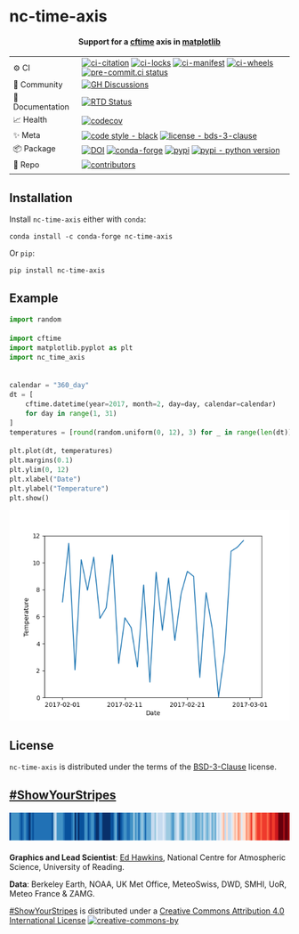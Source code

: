 # nc-time-axis

<h4 align="center">
    Support for a <a href="https://github.com/Unidata/cftime">cftime</a> axis in <a href="http://matplotlib.org/">matplotlib</a>
</h4>


|                  |                                                                                                                                                                                                                                                                                                                                                                                                                                                                                                                                                                                                                                                                                                                                                                                                                                                                                                           |
|------------------|-----------------------------------------------------------------------------------------------------------------------------------------------------------------------------------------------------------------------------------------------------------------------------------------------------------------------------------------------------------------------------------------------------------------------------------------------------------------------------------------------------------------------------------------------------------------------------------------------------------------------------------------------------------------------------------------------------------------------------------------------------------------------------------------------------------------------------------------------------------------------------------------------------------|
| ⚙️ CI            | [![ci-citation](https://github.com/SciTools/nc-time-axis/actions/workflows/ci-citation.yml/badge.svg)](https://github.com/SciTools/nc-time-axis/actions/workflows/ci-citation.yml) [![ci-locks](https://github.com/SciTools/nc-time-axis/actions/workflows/ci-locks.yml/badge.svg)](https://github.com/SciTools/nc-time-axis/actions/workflows/ci-locks.yml) [![ci-manifest](https://github.com/SciTools/nc-time-axis/actions/workflows/ci-manifest.yml/badge.svg)](https://github.com/SciTools/nc-time-axis/actions/workflows/ci-manifest.yml) [![ci-wheels](https://github.com/SciTools/nc-time-axis/actions/workflows/ci-wheels.yml/badge.svg)](https://github.com/SciTools/nc-time-axis/actions/workflows/ci-wheels.yml) [![pre-commit.ci status](https://results.pre-commit.ci/badge/github/SciTools/nc-time-axis/main.svg)](https://results.pre-commit.ci/latest/github/SciTools/nc-time-axis/main) |
| 💬 Community     | [![GH Discussions](https://img.shields.io/badge/github-discussions%20%F0%9F%92%AC-yellow?logo=github&logoColor=lightgrey)](https://github.com/SciTools/nc-time-axis/discussions)                                                                                                                                                                                                                                                                                                                                                                                                                                                                                                                                                                                                                                                                                                                          |
| 📖 Documentation | [![RTD Status](https://readthedocs.org/projects/nc-time-axis/badge/?version=stable)](https://nc-time-axis.readthedocs.io/en/stable/?badge=stable)                                                                                                                                                                                                                                                                                                                                                                                                                                                                                                                                                                                                                                                                                                                                                         |
| 📈 Health        | [![codecov](https://codecov.io/gh/SciTools/nc-time-axis/branch/master/graph/badge.svg?token=JicwCCHwLd)](https://codecov.io/gh/SciTools/nc-time-axis)                                                                                                                                                                                                                                                                                                                                                                                                                                                                                                                                                                                                                                                                                                                                                     |
| ✨ Meta           | [![code style - black](https://img.shields.io/badge/code%20style-black-000000.svg)](https://github.com/psf/black) [![license - bds-3-clause](https://img.shields.io/github/license/SciTools/nc-time-axis)](https://github.com/SciTools/nc-time-axis/blob/main/LICENSE)                                                                                                                                                                                                                                                                                                                                                                                                                                                                                                                                                                                                                                    |
| 📦 Package       | [![DOI](https://zenodo.org/badge/DOI/10.5281/zenodo.6472640.svg)](https://doi.org/10.5281/zenodo.6472640) [![conda-forge](https://img.shields.io/conda/vn/conda-forge/nc-time-axis?color=orange&label=conda-forge&logo=conda-forge&logoColor=white)](https://anaconda.org/conda-forge/nc-time-axis) [![pypi](https://img.shields.io/pypi/v/nc-time-axis?color=orange&label=pypi&logo=python&logoColor=white)](https://pypi.org/project/nc-time-axis/) [![pypi - python version](https://img.shields.io/pypi/pyversions/nc-time-axis.svg?color=orange&logo=python&label=python&logoColor=white)](https://pypi.org/project/nc-time-axis/)                                                                                                                                                                                                                                                                   |
| 🧰 Repo          | [![contributors](https://img.shields.io/github/contributors/SciTools/nc-time-axis)](https://github.com/SciTools/nc-time-axis/graphs/contributors)                                                                                                                                                                                                                                                                                                                                                                                                                                                                                                                                                                                                                                                                                                                                                         |
|                  |


## Installation
Install `nc-time-axis` either with `conda`:
```shell
conda install -c conda-forge nc-time-axis
```

Or `pip`:
```shell
pip install nc-time-axis
```


## Example

```python
import random

import cftime
import matplotlib.pyplot as plt
import nc_time_axis


calendar = "360_day"
dt = [
    cftime.datetime(year=2017, month=2, day=day, calendar=calendar)
    for day in range(1, 31)
]
temperatures = [round(random.uniform(0, 12), 3) for _ in range(len(dt))]

plt.plot(dt, temperatures)
plt.margins(0.1)
plt.ylim(0, 12)
plt.xlabel("Date")
plt.ylabel("Temperature")
plt.show()
```

![alt text](https://github.com/SciTools/nc-time-axis/raw/main/example_plot.png "Example plot with cftime axis")


## License

`nc-time-axis` is distributed under the terms of the [BSD-3-Clause](https://spdx.org/licenses/BSD-3-Clause.html) license.


## [#ShowYourStripes](https://showyourstripes.info/s/globe)

<h4 align="center">
  <a href="https://showyourstripes.info/s/globe">
    <img src="https://raw.githubusercontent.com/ed-hawkins/show-your-stripes/master/2021/GLOBE---1850-2021-MO.png"
         height="50" width="800"
         alt="#showyourstripes Global 1850-2021"></a>
</h4>

**Graphics and Lead Scientist**: [Ed Hawkins](http://www.met.reading.ac.uk/~ed/home/index.php), National Centre for Atmospheric Science, University of Reading.

**Data**: Berkeley Earth, NOAA, UK Met Office, MeteoSwiss, DWD, SMHI, UoR, Meteo France & ZAMG.

<p>
<a href="https://showyourstripes.info/s/globe">#ShowYourStripes</a> is distributed under a
<a href="https://creativecommons.org/licenses/by/4.0/">Creative Commons Attribution 4.0 International License</a>
<a href="https://creativecommons.org/licenses/by/4.0/">
  <img src="https://i.creativecommons.org/l/by/4.0/80x15.png" alt="creative-commons-by" style="border-width:0"></a>
</p>
 
